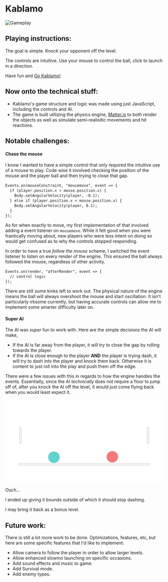 # Kablamo

![Gameplay](assets/Kablamo_gif2.gif)

## Playing instructions:

The goal is simple. Knock your opponent off the level.

The controls are intuitive. Use your mouse to control the ball, click to launch in a direction.

Have fun and [Go Kablamo!](https://zuhairs.github.io/Kablamo/)

## Now onto the technical stuff:

 - Kablamo's game structure and logic was made using just JavaScript, including the controls and AI.
 - The game is built utilizing the physics engine, [Matter.js](http://brm.io/matter-js/) to both render the objects as well as simulate semi-realisitic movements and hit reactions.

## Notable challenges:

#### Chase the mouse

I know I wanted to have a simple control that only required the intuitive use of a mouse to play. Code wise it involved checking the position of the mouse and the player ball and then trying to close that gap.

```
Events.on(mouseConstraint, "mousemove", event => {
  if (player.position.x > mouse.position.x) {
    Body.setAngularVelocity(player, -0.1);
  } else if (player.position.x < mouse.position.x) {
    Body.setAngularVelocity(player, 0.1);
  }
});
```

As for when exactly to move, my first implementation of that involved adding a event listener on `mousemove`. While it felt good when you were frantically moving about, new players who were less intent on doing so would get confused as to why the controls stopped responding.

In order to have a true _follow the mouse_ scheme, I switched the event listener to listen on every render of the engine. This ensured the ball always followed the mouse, regardless of other activity.

```
Events.on(render, "afterRender", event => {
  // control logic
});
```

There are still some kinks left to work out. The physical nature of the engine means the ball will always overshoot the mouse and start oscillation. It isn't particularly irksome currently, but having accurate controls can allow me to implement some smarter difficulty later on.

#### Super AI

The AI was _super_ fun to work with. Here are the simple decisions the AI will make,

- If the AI is far away from the player, it will try to close the gap by rolling towards the player.
- If the AI is close enough to the player **AND** the player is trying dash, it will try to dash into the player and knock them back. Otherwise it is content to just roll into the play and push them off the edge.

There were a few issues with this in regards to how the engine handles the events. Essentially, since the AI _technically_ does not require a floor to jump off of, after you knock the AI off the level, it would just come flying back when you would least expect it.

![super ai](assets/Kablamo_superai_gif.gif)

Ouch...

I ended up giving it bounds outside of which it should stop dashing.

I may bring it back as a bonus level.

## Future work:

There is still a lot more work to be done. Optimizations, features, etc, but here are some specific features that I'd like to implement:

- Allow camera to follow the player in order to allow larger levels.
- Allow enhanced slowmo launching on specific occasions.
- Add sound effects and music to game.
- Add Survival mode.
- Add enemy types.
